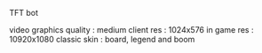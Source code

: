 TFT bot

video graphics quality : medium
client res : 1024x576
in game res : 10920x1080
classic skin : board, legend and boom